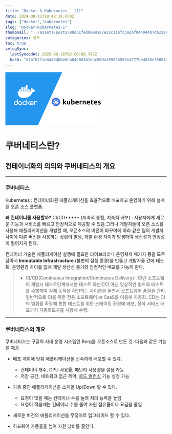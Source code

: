 ```yaml
---
title: "Docker & Kubernetes - (1)"
date: 2024-08-11T18:48:18.650Z
tags: ["docker","kubernetes"]
slug: "Docker-Kubernetes-1"
thumbnail: "../assets/posts/88d31fed90e9187e23c11bfc392bf044044b7db2100f9464d08f3c64b962e72a.png"
categories: 공부
toc: true
velogSync:
  lastSyncedAt: 2025-08-26T02:06:08.787Z
  hash: "d2bf02fae4a654bbe0ca64e0d1b1dac069a269226552e4777be4818ef5081421"
---
```


![](/assets/posts/88d31fed90e9187e23c11bfc392bf044044b7db2100f9464d08f3c64b962e72a.png)
# 쿠버네티스란?
## 컨테이너화의 의의와 쿠버네티스의 개요
<hr>

### 쿠버네티스
Kubernetes :  컨테이너화된 애플리케이션을 효율적으로 배포하고 운영하기 위해 설계된 오픈 소스 플랫폼.

**왜 컨테이너를 사용할까?**
CI/CD***** (지속적 통합, 지속적 배포) : 사용자에게 새로운 기능과 서비스를 빠르고 안정적으로 제공할 수 있음
그러나 개발자들이 오픈 소스를 사용해 애플리케이션을 개발할 때, 오픈소스의 버전이 바꾸미에 따라 같은 팀의 개발자 사이에 다른 버전을 사용하는 상황이 발생, 개발 환경 차이가 발생하여 생산성과 안정성이 떨어지게 된다.

컨테이너 기술은 애플리케이션 실행에 필요한 라이브러리나 운영체제 패키지 등을 모두 담아서 **Immutable Infrastructure** (불변의 실행 환경)을 만들고 개발자들 간에 테스트, 운영환경 차이를 없애 개발 생산성 증가와 안정적인 배포를 가능케 한다.

> * CI/CD(Continuous Integration/Continuous Delivery) : CI란 소프트웨어 개발시 테스트단계에서만 테스트 하는것이 아닌 일상적인 빌드와 테스트를 수행하여 실제 동작을 확인하는 사이클을 돌면서 소프트웨어 품질을 관리. 일반적으로 CI를 위한 전용 소프트웨어 or SaaS를 이용해 자동화. CD는 CI의 범위를 확장해 통합 테스트를 위한 스테이징 환경에 배포, 정식 서비스 배포까지 자동화도구를 사용해 수행.

<hr>

### 쿠버네티스의 개요
쿠버네티스는 구글의 사내 운영 시스템인 Borg를 오픈소스로 만든 것. 다음과 같은 기능을 제공
- 배포 계획에 맞춰 애플리케이션을 신속하게 배포할 수 있다.
  - 컨테이너 개수, CPU 사용률, 메모리 사용량을 설정 가능
  - 저장 공간, 네트워크 접근 제어, [로드 밸런싱](https://aws.amazon.com/ko/what-is/load-balancing/) 기능 설정 가능
  
- 가동 중인 애플리케이션을 스케일 Up/Down 할 수 있다.
  - 요청이 많을 때는 컨테이너 수를 늘려 처리 능력을 높임
  - 요청이 적을때는 컨테이너 수를 줄여 자원 점유율이나 요금을 줄임
  
- 새로운 버전의 애플리케이션을 무정지로 업그레이드 할 수 있다.
- 하드웨어 가동률을 높여 자원 낭비를 줄인다.

